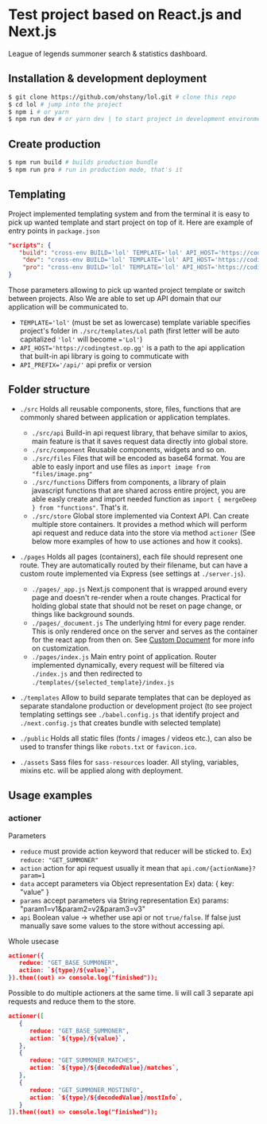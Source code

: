 # Test project based on React.js and Next.js

League of legends summoner search & statistics dashboard.

## Installation & development deployment

```bash
$ git clone https://github.com/ohstany/lol.git # clone this repo
$ cd lol # jump into the project
$ npm i # or yarn
$ npm run dev # or yarn dev | to start project in development environment
```

## Create production

```bash
$ npm run build # builds production bundle
$ npm run pro # run in production mode, that's it
```

## Templating

Project implemented templating system and from the terminal it is easy to pick up wanted template and start project on top of it. Here are example of entry points in `package.json`

```json
"scripts": {
   "build": "cross-env BUILD='lol' TEMPLATE='lol' API_HOST='https://codingtest.op.gg' API_PREFIX='/api/' ROBOTS='allow' NODE_ENV=production PORT=3000 next build",
	"dev": "cross-env BUILD='lol' TEMPLATE='lol' API_HOST='https://codingtest.op.gg' API_PREFIX='/api/' ROBOTS='allow' NODE_ENV=development PORT=3000 node server.js",
	"pro": "cross-env BUILD='lol' TEMPLATE='lol' API_HOST='https://codingtest.op.gg' API_PREFIX='/api/' ROBOTS='allow' NODE_ENV=production PORT=3000 node server.js"
}
```

Those parameters allowing to pick up wanted project template or switch between projects. Also We are able to set up API domain that our application will be communicated to.

-   `TEMPLATE='lol'` (must be set as lowercase) template variable specifies project's folder in `./src/templates/Lol` path (first letter will be auto capitalized `'lol'` will become `='Lol'`)
-   `API_HOST='https://codingtest.op.gg'` is a path to the api application that built-in api library is going to commuticate with
-   `API_PREFIX='/api/'` api prefix or version

## Folder structure

-   `./src`
    Holds all reusable components, store, files, functions that are commonly shared between application or application templates.

    -   `./src/api`
        Build-in api request library, that behave similar to axios, main feature is that it saves request data directly into global store.
    -   `./src/component`
        Reusable components, widgets and so on.
    -   `./src/files`
        Files that will be encoded as base64 format. You are able to easly inport and use files as `import image from "files/image.png"`
    -   `./src/functions`
        Differs from components, a library of plain javascript functions that are shared across entire project, you are able easly create and import needed function as `import { mergeDeep } from "functions"`. That's it.
    -   `./src/store`
        Global store implemented via Context API. Can create multiple store containers. It provides a method which will perform api request and reduce data into the store via method `actioner` (See below more examples of how to use actiones and how it cooks).

-   `./pages`
    Holds all pages (containers), each file should represent one route. They are automatically routed by their filename, but can have a custom route implemented via Express (see settings at `./server.js`).

    -   `./pages/_app.js`
        Next.js component that is wrapped around every page and doesn't re-render when a route changes. Practical for holding global state that should not be reset on page change, or things like background sounds.
    -   `./pages/_document.js`
        The underlying html for every page render. This is only rendered once on the server and serves as the container for the react app from then on. See [Custom Document](https://github.com/zeit/next.js#custom-document) for more info on customization.
    -   `./pages/index.js`
        Main entry point of application. Router implemented dynamically, every request will be filtered via `./index.js` and then redirected to `./templates/{selected_template}/index.js`

-   `./templates`
    Allow to build separate templates that can be deployed as separate standalone production or development project (to see project templating settings see `./babel.config.js` that identify project and `./next.config.js` that creates bundle with selected template)

-   `./public`
    Holds all static files (fonts / images / videos etc.), can also be used to transfer things like `robots.txt` or `favicon.ico`.

-   `./assets`
    Sass files for `sass-resources` loader. All styling, variables, mixins etc. will be applied along with deployment.

## Usage examples

### actioner

Parameters

-   `reduce` must provide action keyword that reducer will be sticked to. Ex) `reduce: "GET_SUMMONER"`
-   `action` action for api request usually it mean that `api.com/{actionName}?param=1`
-   `data` accept parameters via Object representation Ex) data: { key: "value" }
-   `params` accept parameters via String representation Ex) params: "param1=v1&param2=v2&param3=v3"
-   `api` Boolean value -> whether use api or not `true/false`. If false just manually save some values to the store without accessing api.

Whole usecase

```json
actioner({
   reduce: "GET_BASE_SUMMONER",
   action: `${type}/${value}`,
}).then((out) => console.log("finished"));
```

Possible to do multiple actioners at the same time. Ii will call 3 separate api requests and reduce them to the store.

```json
actioner([
   {
      reduce: "GET_BASE_SUMMONER",
      action: `${type}/${value}`,
   },
   {
      reduce: "GET_SUMMONER_MATCHES",
      action: `${type}/${decodedValue}/matches`,
   },
   {
      reduce: "GET_SUMMONER_MOSTINFO",
      action: `${type}/${decodedValue}/mostInfo`,
   }
]).then((out) => console.log("finished"));
```
